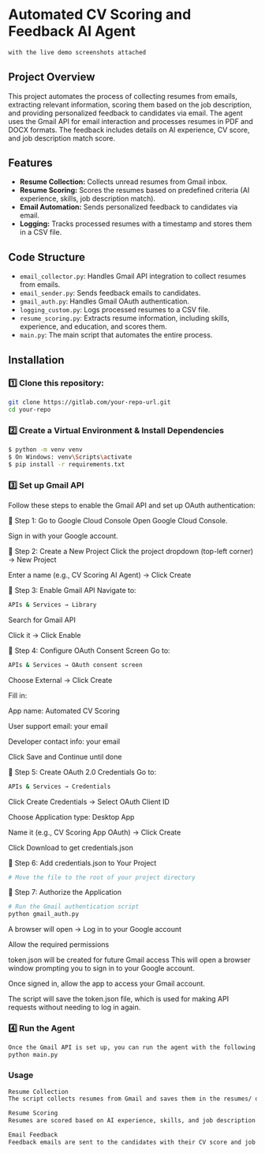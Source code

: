 # Automated CV Scoring and Feedback AI Agent
```bash
with the live demo screenshots attached
```
## Project Overview
This project automates the process of collecting resumes from emails, extracting relevant information, scoring them based on the job description, and providing personalized feedback to candidates via email. The agent uses the Gmail API for email interaction and processes resumes in PDF and DOCX formats. The feedback includes details on AI experience, CV score, and job description match score.

## Features
- **Resume Collection:** Collects unread resumes from Gmail inbox.
- **Resume Scoring:** Scores the resumes based on predefined criteria (AI experience, skills, job description match).
- **Email Automation:** Sends personalized feedback to candidates via email.
- **Logging:** Tracks processed resumes with a timestamp and stores them in a CSV file.

## Code Structure
- `email_collector.py`: Handles Gmail API integration to collect resumes from emails.
- `email_sender.py`: Sends feedback emails to candidates.
- `gmail_auth.py`: Handles Gmail OAuth authentication.
- `logging_custom.py`: Logs processed resumes to a CSV file.
- `resume_scoring.py`: Extracts resume information, including skills, experience, and education, and scores them.
- `main.py`: The main script that automates the entire process.

## Installation

### 1️⃣ Clone this repository:
```bash
git clone https://gitlab.com/your-repo-url.git
cd your-repo
```
### 2️⃣ Create a Virtual Environment & Install Dependencies
```bash
$ python -m venv venv
$ On Windows: venv\Scripts\activate
$ pip install -r requirements.txt
```


### 3️⃣ Set up Gmail API
Follow these steps to enable the Gmail API and set up OAuth authentication:

🔹 Step 1: Go to Google Cloud Console
Open Google Cloud Console.

Sign in with your Google account.

🔹 Step 2: Create a New Project
Click the project dropdown (top-left corner) → New Project

Enter a name (e.g., CV Scoring AI Agent) → Click Create

🔹 Step 3: Enable Gmail API
Navigate to:
```bash
APIs & Services → Library
```
Search for Gmail API

Click it → Click Enable

🔹 Step 4: Configure OAuth Consent Screen
Go to:
``` bash
APIs & Services → OAuth consent screen
```
Choose External → Click Create

Fill in:

App name: Automated CV Scoring

User support email: your email

Developer contact info: your email

Click Save and Continue until done

🔹 Step 5: Create OAuth 2.0 Credentials
Go to:
```bash
APIs & Services → Credentials
```
Click Create Credentials → Select OAuth Client ID

Choose Application type: Desktop App

Name it (e.g., CV Scoring App OAuth) → Click Create

Click Download to get credentials.json

🔹 Step 6: Add credentials.json to Your Project
```bash
# Move the file to the root of your project directory
```
🔹 Step 7: Authorize the Application
```bash
# Run the Gmail authentication script
python gmail_auth.py
```
A browser will open → Log in to your Google account

Allow the required permissions

token.json will be created for future Gmail access
This will open a browser window prompting you to sign in to your Google account.

Once signed in, allow the app to access your Gmail account.

The script will save the token.json file, which is used for making API requests without needing to log in again.

### 4️⃣ Run the Agent
```bash
Once the Gmail API is set up, you can run the agent with the following command:
python main.py
```

### Usage
```bash
Resume Collection
The script collects resumes from Gmail and saves them in the resumes/ directory.

Resume Scoring
Resumes are scored based on AI experience, skills, and job description match.

Email Feedback
Feedback emails are sent to the candidates with their CV score and job description match percentage.
```